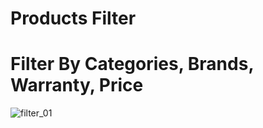 # Products Filter

# Filter By Categories, Brands, Warranty, Price

![filter_01](https://github.com/HasanKazem22/Products_Filter/assets/98735827/577fe9f4-27b6-4eb9-97ad-2f61dc9f38c8)
